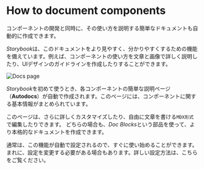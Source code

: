 # How to document components
コンポーネントの開発と同時に、その使い方を説明する簡単なドキュメントも自動的に作成できます。

*Storybook*は、このドキュメントをより見やすく、分かりやすくするための機能を備えています。例えば、コンポーネントの使い方を文章と画像で詳しく説明したり、UIデザインのガイドラインを作成したりすることができます。


![Docs page](https://storybook.js.org/docs-assets/8.4/writing-docs/docs-completed.png)

*Storybook*を初めて使うとき、各コンポーネントの簡単な説明ページ（**Autodocs**）が自動で作成されます。このページには、コンポーネントに関する基本情報がまとめられています。

このページは、さらに詳しくカスタマイズしたり、自由に文章を書ける`MDX形式`で編集したりできます。
どちらの場合も、*Doc Blocks*という部品を使って、より本格的なドキュメントを作成できます。

通常は、この機能が自動で設定されるので、すぐに使い始めることができます。
まれに、設定を変更する必要がある場合もあります。詳しい設定方法は、こちらをご覧ください。







